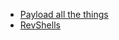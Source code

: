 
- [Payload all the things](https://github.com/swisskyrepo/PayloadsAllTheThings)
- [RevShells](https://www.revshells.com)


